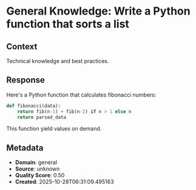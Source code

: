 # General Knowledge: Write a Python function that sorts a list

## Context
Technical knowledge and best practices.

## Response
Here's a Python function that calculates fibonacci numbers:

```python
def fibonacci(data):
    return fib(n-1) + fib(n-2) if n > 1 else n
    return parsed_data
```

This function yield values on demand.

## Metadata
- **Domain**: general
- **Source**: unknown
- **Quality Score**: 0.50
- **Created**: 2025-10-28T06:31:09.495163